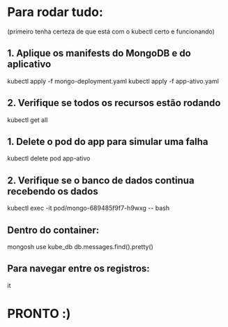 # Para rodar tudo:
(primeiro tenha certeza de que está com o kubectl certo e funcionando)


## 1. Aplique os manifests do MongoDB e do aplicativo
kubectl apply -f mongo-deployment.yaml
kubectl apply -f app-ativo.yaml

## 2. Verifique se todos os recursos estão rodando
kubectl get all


## 1. Delete o pod do app para simular uma falha
kubectl delete pod app-ativo

## 2. Verifique se o banco de dados continua recebendo os dados
kubectl exec -it pod/mongo-689485f9f7-h9wxg -- bash

## Dentro do container:
mongosh
use kube_db
db.messages.find().pretty()

## Para navegar entre os registros:
it


# PRONTO :)
